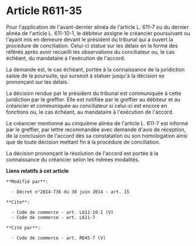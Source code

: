 # Article R611-35

Pour l'application de l'avant-dernier alinéa de l'article L. 611-7 ou du dernier alinéa de l'article L. 611-10-1, le débiteur
assigne le créancier poursuivant ou l'ayant mis en demeure devant le président du tribunal qui a ouvert la procédure de
conciliation. Celui-ci statue sur les délais en la forme des référés après avoir recueilli les observations du conciliateur
ou, le cas échéant, du mandataire à l'exécution de l'accord. 

La demande est, le cas échéant, portée à la connaissance de la juridiction saisie de la poursuite, qui surseoit à statuer
jusqu'à la décision se prononçant sur les délais. 

La décision rendue par le président du tribunal est communiquée à cette juridiction par le greffier. Elle est notifiée par le
greffier au débiteur et au créancier et communiquée au conciliateur si celui-ci est encore en fonctions ou, le cas échéant,
au mandataire à l'exécution de l'accord. 

Le créancier mentionné au cinquième alinéa de l'article L. 611-7 est informé par le greffier, par lettre recommandée avec
demande d'avis de réception, de la conclusion de l'accord dès sa constatation ou son homologation ainsi que de toute décision
mettant fin à la procédure de conciliation. 

La décision prononçant la résolution de l'accord est portée à la connaissance du créancier selon les mêmes modalités.

**Liens relatifs à cet article**

	**Modifié par**:

	  - Décret n°2014-736 du 30 juin 2014 - art. 15

	**Cite**:

	  - Code de commerce - art. L611-10-1 (V)
	  - Code de commerce - art. L611-7

	**Cité par**:

	  - Code de commerce - art. R645-7 (V)
